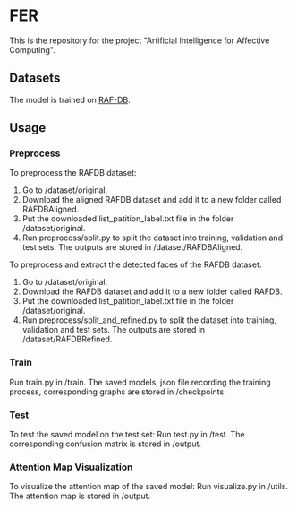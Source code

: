 # FER
This is the repository for the project "Artificial Intelligence for Affective Computing".

## Datasets
The model is trained on [RAF-DB](http://www.whdeng.cn/raf/model1.html). 

[comment]: <> (The self-constructed [multifaceted dataset]&#40;http://www.whdeng.cn/raf/model1.html&#41; can be downloaded. )

## Usage
### Preprocess
To preprocess the RAFDB dataset:
1. Go to /dataset/original.
2. Download the aligned RAFDB dataset and add it to a new folder called RAFDBAligned.
3. Put the downloaded list_patition_label.txt file in the folder /dataset/original.
4. Run preprocess/split.py to split the dataset into training, validation and test sets. The outputs are stored in /dataset/RAFDBAligned.

To preprocess and extract the detected faces of the RAFDB dataset:
1. Go to /dataset/original.
2. Download the RAFDB dataset and add it to a new folder called RAFDB.
3. Put the downloaded list_patition_label.txt file in the folder /dataset/original.
4. Run preprocess/split_and_refined.py to split the dataset into training, validation and test sets. The outputs are stored in /dataset/RAFDBRefined.

### Train
Run train.py in /train. The saved models, json file recording the training process, corresponding graphs are stored in /checkpoints.

### Test
To test the saved model on the test set:
Run test.py in /test. The corresponding confusion matrix is stored in /output.

### Attention Map Visualization
To visualize the attention map of the saved model:
Run visualize.py in /utils. The attention map is stored in /output.
